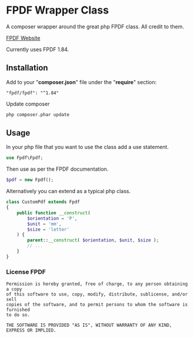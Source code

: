 FPDF Wrapper Class
===================

A composer wrapper around the great php FPDF class. All credit to them.

[FPDF Website](http://www.fpdf.org/)

Currently uses FPDF 1.84.



## Installation

Add to your "__composer.json__" file under the "__require__" section:

```
"fpdf/fpdf": "^1.84"
```


Update composer

```sh
php composer.phar update
```



## Usage

In your php file that you want to use the class add a use statement.

```php
use Fpdf\Fpdf;
```

Then use as per the FPDF documentation.

``` php
$pdf = new Fpdf();
```

Alternatively you can extend as a typical php class.

```php
class CustomPdf extends Fpdf
{
    public function __construct(
        $orientation = 'P',
        $unit = 'mm',
        $size = 'letter'
    ) {
        parent::__construct( $orientation, $unit, $size );
        // ...
    }
}

```



### License FPDF

```text
Permission is hereby granted, free of charge, to any person obtaining a copy
of this software to use, copy, modify, distribute, sublicense, and/or sell
copies of the software, and to permit persons to whom the software is furnished
to do so.

THE SOFTWARE IS PROVIDED "AS IS", WITHOUT WARRANTY OF ANY KIND, EXPRESS OR IMPLIED.
```
